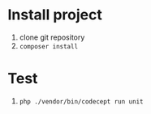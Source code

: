 # Install project
1. clone git repository
2. ``composer install``

# Test
1. ``php ./vendor/bin/codecept run unit``